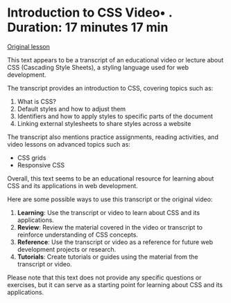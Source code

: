 # Introduction to CSS Video• . Duration: 17 minutes 17 min

[Original lesson](https://www.coursera.org/learn/uol-web-development/lecture/Pw67i/introduction-to-css)

This text appears to be a transcript of an educational video or lecture about CSS (Cascading Style Sheets), a styling language used for web development.

The transcript provides an introduction to CSS, covering topics such as:

1. What is CSS?
2. Default styles and how to adjust them
3. Identifiers and how to apply styles to specific parts of the document
4. Linking external stylesheets to share styles across a website

The transcript also mentions practice assignments, reading activities, and video lessons on advanced topics such as:

* CSS grids
* Responsive CSS

Overall, this text seems to be an educational resource for learning about CSS and its applications in web development.

Here are some possible ways to use this transcript or the original video:

1. **Learning**: Use the transcript or video to learn about CSS and its applications.
2. **Review**: Review the material covered in the video or transcript to reinforce understanding of CSS concepts.
3. **Reference**: Use the transcript or video as a reference for future web development projects or research.
4. **Tutorials**: Create tutorials or guides using the material from the transcript or video.

Please note that this text does not provide any specific questions or exercises, but it can serve as a starting point for learning about CSS and its applications.

